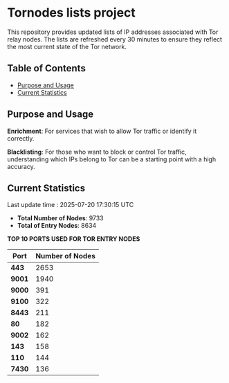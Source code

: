 # Tornodes lists project

This repository provides updated lists of IP addresses associated with Tor relay nodes. The lists are refreshed every 30 minutes to ensure they reflect the most current state of the Tor network.

## Table of Contents

- [Purpose and Usage](#purpose-and-usage)
- [Current Statistics](#current-statistics)


## Purpose and Usage

**Enrichment**: For services that wish to allow Tor traffic or identify it correctly.

**Blacklisting**: For those who want to block or control Tor traffic, understanding which IPs belong to Tor can be a starting point with a high accuracy.

## Current Statistics

Last update time : 2025-07-20 17:30:15 UTC

- **Total Number of Nodes**: 9733
- **Total of Entry Nodes**: 8634

**TOP 10 PORTS USED FOR TOR ENTRY NODES**

| **Port** | **Number of Nodes** |
|------|-----------------|
| **443**   | 2653  |
| **9001**   | 1940  |
| **9000**   | 391  |
| **9100**   | 322  |
| **8443**   | 211  |
| **80**   | 182  |
| **9002**   | 162  |
| **143**   | 158  |
| **110**   | 144  |
| **7430**   | 136  |

